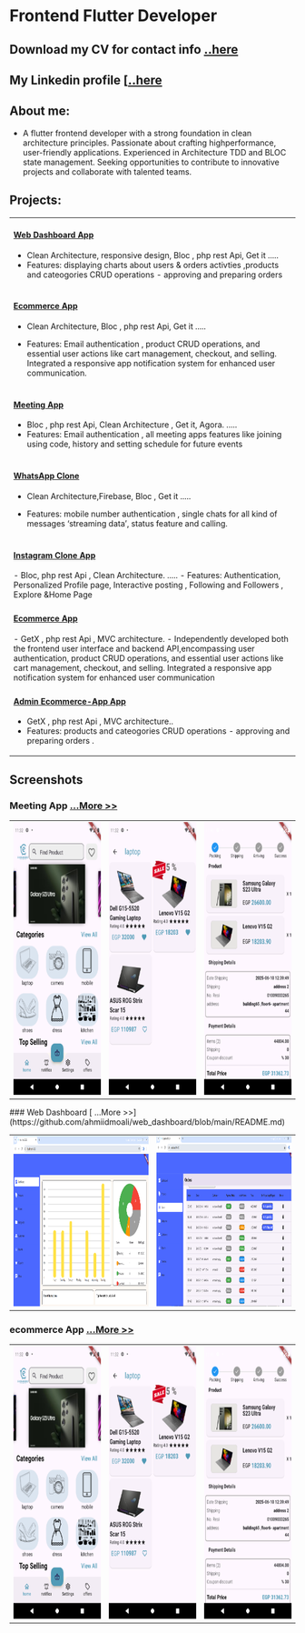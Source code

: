 # Frontend Flutter Developer
## Download my CV for contact info [..here](https://drive.google.com/file/d/1mBkWsyDFXD4Knd-rnPa__1kVsyaGN5IY/view?usp=drive_link)
## My Linkedin profile [[..here](https://www.linkedin.com/in/ahmed-mohamed-ali-6aa3492b5/)
## About me:
- A flutter frontend developer with a strong foundation in clean architecture principles. Passionate about crafting highperformance, user-friendly applications. Experienced in Architecture TDD and BLOC state management. Seeking opportunities to
contribute to innovative projects and collaborate with talented teams. 
	
## Projects:

<table>
  <tr>
    <td>
<h4><a href="https://github.com/ahmiidmoali/web_dashboard">Web Dashboard App</a></h4>
	    
- Clean Architecture, responsive design, Bloc , php rest Api, Get it .....
- Features: displaying charts about users & orders activties ,products and cateogories CRUD operations - approving and preparing
orders
    </td>
      </tr>
<tr>
    <td>
<h4><a href="https://github.com/ahmiidmoali/ecommerce_app">Ecommerce App</a></h4>
	    
- Clean Architecture, Bloc , php rest Api, Get it .....
- Features: Email authentication , product CRUD operations, and essential user actions like cart management, checkout, and selling.
Integrated a responsive app notification system for enhanced user communication.
    </td>
      </tr>
  
   <tr>
    <td>
<h4><a href="https://github.com/ahmiidmoali/meeting_app">Meeting App</a></h4>
	    
- Bloc , php rest Api, Clean Architecture , Get it, Agora. .....
- Features: Email authentication , all meeting apps features like joining using code, history and setting schedule for future events 
    </td>
      </tr>
    <tr>
    <td>
<h4><a href="https://github.com/ahmiidmoali/whatsapp_clone">WhatsApp Clone</a></h4>
	    
- Clean Architecture,Firebase, Bloc , Get it .....
- Features: mobile number authentication , single chats for all kind of messages ‘streaming data’, status feature and calling.
    </td>
      </tr>

    <tr>
    <td>
<h4><a href="https://github.com/ahmiidmoali/instagram_clone">Instagram Clone App</a></h4>
- Bloc, php rest Api , Clean Architecture. ..... 
- Features: Authentication, Personalized Profile page, Interactive posting , Following and Followers , Explore &Home Page
    </td>
      </tr>
  <tr>
     <td>
<h4><a href="https://github.com/ahmiidmoali/Ecommerce-App-">Ecommerce App</a></h4>
- GetX , php rest Api , MVC architecture.
- Independently developed both the frontend user interface and backend API,encompassing user authentication, product
CRUD operations, and essential user actions like cart management, checkout, and selling. Integrated a responsive app notification
system for enhanced user communication
    </td>
  </tr>
  <tr>
    <td>
<h4><a href="https://github.com/ahmiidmoali/ecommerce_admin">Admin Ecommerce-App App</a></h4>
	    
- GetX , php rest Api , MVC architecture..
- Features: products and cateogories CRUD operations - approving and preparing orders .
    </td>
      </tr>
  </table>
## Screenshots
### Meeting App  [  ...More >>](https://github.com/ahmiidmoali/enhanced_meeting_app/blob/main/README.md)
<table>
  <tr>
    <td><img src="assets/image/home1.png" width=270 height=480></td>
     <td><img src="assets/image/item1.png" width=270 height=480></td>
     <td><img src="assets/image/orderdetails1.png" width=270 height=480></td>
  </tr>
   </table>
### Web Dashboard  [  ...More >>](https://github.com/ahmiidmoali/web_dashboard/blob/main/README.md)
<table>
  <tr>
    <td><img src="assets/image/dashboard-1.png" width=600 height=300></td>
     <td><img src="assets/image/orders -1.png" width=600 height=300></td>
    
  </tr>
  </table>
  
### ecommerce App  [  ...More >>](https://github.com/ahmiidmoali/ecommerce_app/blob/main/README.md)
<table>
  <tr>
    <td><img src="assets/image/home1.png" width=270 height=480></td>
     <td><img src="assets/image/item1.png" width=270 height=480></td>
     <td><img src="assets/image/orderdetails1.png" width=270 height=480></td>
  </tr>
   </table>
